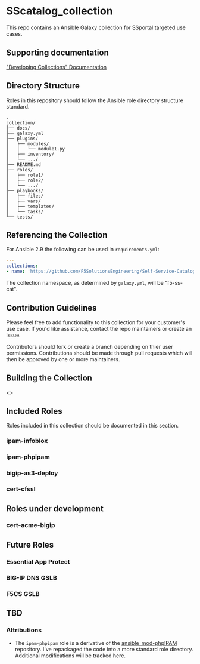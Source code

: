 # SScatalog_collection
This repo contains an Ansible Galaxy collection for SSportal targeted use cases.
<MORE>

## Supporting documentation
["Developing Collections" Documentation](https://docs.ansible.com/ansible/latest/dev_guide/developing_collections.html) 

## Directory Structure
Roles in this repository should follow the Ansible role directory structure standard. 
```shell
.
collection/
├── docs/
├── galaxy.yml
├── plugins/
│   ├── modules/
│   │   └── module1.py
│   ├── inventory/
│   └── .../
├── README.md
├── roles/
│   ├── role1/
│   ├── role2/
│   └── .../
├── playbooks/
│   ├── files/
│   ├── vars/
│   ├── templates/
│   └── tasks/
└── tests/
```

## Referencing the Collection
For Ansible 2.9 the following can be used in ``requirements.yml``:

```yaml
---
collections:
- name: 'https://github.com/F5SolutionsEngineering/Self-Service-Catalog-Collection/blob/master/f5solutionsengineering/ss_cat/f5solutionsengineering-ss_cat-0.1.tar.gz'
```

The collection namespace, as determined by ``galaxy.yml``, will be "f5-ss-cat".

## Contribution Guidelines
Please feel free to add functionality to this collection for your customer's use case.
If you'd like assistance, contact the repo maintainers or create an issue.

Contributors should fork or create a branch depending on thier user permissions.
Contributions should be made through pull requests which will then be approved by one or more maintainers.

## Building the Collection
<<instructions on galaxy build commands>>

## Included Roles
Roles included in this collection should be documented in this section.

### ipam-infoblox

### ipam-phpipam

### bigip-as3-deploy

### cert-cfssl

## Roles under development

### cert-acme-bigip

## Future Roles

### Essential App Protect

### BIG-IP DNS GSLB

### F5CS GSLB

## TBD

### Attributions
- The `ipam-phpipam` role is a derivative of the [ansible_mod-phpIPAM](https://github.com/rcanderson23/ansible_mod-phpIPAM) repository. I've repackaged the code into a more standard role directory. Additional modifications will be tracked here.


